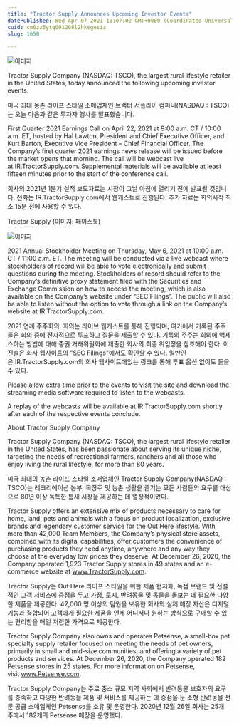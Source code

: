 ```yaml
---
title: "Tractor Supply Announces Upcoming Investor Events"
datePublished: Wed Apr 07 2021 16:07:02 GMT+0000 (Coordinated Universal Time)
cuid: cm6zz5ytq001208l2hksgesiz
slug: 1650

---
```



![이미지](https://cdn.hashnode.com/res/hashnode/image/upload/v1739247682110/a1ac5881-5158-4d8f-a7c7-922c142a12f9.jpeg)

Tractor Supply Company (NASDAQ: TSCO), the largest rural lifestyle retailer in the United States, today announced the following upcoming investor events:

미국 최대 농촌 라이프 스타일 소매업체인 트랙터 서플라이 컴퍼니(NASDAQ : TSCO)는 오늘 다음과 같은 투자자 행사를 발표했습니다.

First Quarter 2021 Earnings Call on April 22, 2021 at 9:00 a.m. CT / 10:00 a.m. ET, hosted by Hal Lawton, President and Chief Executive Officer, and Kurt Barton, Executive Vice President – Chief Financial Officer. The Company’s first quarter 2021 earnings news release will be issued before the market opens that morning. The call will be webcast live at IR.TractorSupply.com. Supplemental materials will be available at least fifteen minutes prior to the start of the conference call.

회사의 2021년 1분기 실적 보도자료는 시장이 그날 아침에 열리기 전에 발표될 것입니다. 전화는 IR.TractorSupply.com에서 웹캐스트로 진행된다. 추가 자료는 회의시작 최소 15분 전에 사용할 수 있다.

Tractor Supply (이미지: 페이스북)

![이미지](https://cdn.hashnode.com/res/hashnode/image/upload/v1739247683931/1ac0fd28-8489-438d-96db-9589cd0e8cad.jpeg)

2021 Annual Stockholder Meeting on Thursday, May 6, 2021 at 10:00 a.m. CT / 11:00 a.m. ET. The meeting will be conducted via a live webcast where stockholders of record will be able to vote electronically and submit questions during the meeting. Stockholders of record should refer to the Company’s definitive proxy statement filed with the Securities and Exchange Commission on how to access the meeting, which is also available on the Company’s website under “SEC Filings”. The public will also be able to listen without the option to vote through a link on the Company’s website at IR.TractorSupply.com.

2021 연례 주주회의. 회의는 라이브 웹캐스트를 통해 진행되며, 여기에서 기록된 주주들은 회의 중에 전자적으로 투표하고 질문을 제출할 수 있다. 기록의 주주는 회의에 액세스하는 방법에 대해 증권 거래위원회에 제출한 회사의 최종 위임장을 참조해야 한다. 이 진술은 회사 웹사이트의 "SEC Filings"에서도 확인할 수 있다. 일반인은 IR.TractorSupply.com의 회사 웹사이트에있는 링크를 통해 투표 옵션 없이도 들을 수 있다.

Please allow extra time prior to the events to visit the site and download the streaming media software required to listen to the webcasts.

A replay of the webcasts will be available at IR.TractorSupply.com shortly after each of the respective events conclude.

About Tractor Supply Company

Tractor Supply Company (NASDAQ: TSCO), the largest rural lifestyle retailer in the United States, has been passionate about serving its unique niche, targeting the needs of recreational farmers, ranchers and all those who enjoy living the rural lifestyle, for more than 80 years.

미국 최대의 농촌 라이프 스타일 소매업체인 Tractor Supply Company(NASDAQ : TSCO)는 레크리에이션 농부, 목장주 및 농촌 생활을 즐기는 모든 사람들의 요구를 대상으로 80년 이상 독특한 틈새 시장을 제공하는 데 열정적이었다.

Tractor Supply offers an extensive mix of products necessary to care for home, land, pets and animals with a focus on product localization, exclusive brands and legendary customer service for the Out Here lifestyle. With more than 42,000 Team Members, the Company’s physical store assets, combined with its digital capabilities, offer customers the convenience of purchasing products they need anytime, anywhere and any way they choose at the everyday low prices they deserve. At December 26, 2020, the Company operated 1,923 Tractor Supply stores in 49 states and an e-commerce website at www.TractorSupply.com.

Tractor Supply는 Out Here 라이프 스타일을 위한 제품 현지화, 독점 브랜드 및 전설적인 고객 서비스에 중점을 두고 가정, 토지, 반려동물 및 동물을 돌보는 데 필요한 다양한 제품을 제공한다. 42,000 명 이상의 팀원을 보유한 회사의 실제 매장 자산은 디지털 기능과 결합되어 고객에게 필요한 제품을 언제 어디서나 원하는 방식으로 구매할 수 있는 편리함을 매일 저렴한 가격으로 제공한다.

Tractor Supply Company also owns and operates Petsense, a small-box pet specialty supply retailer focused on meeting the needs of pet owners, primarily in small and mid-size communities, and offering a variety of pet products and services. At December 26, 2020, the Company operated 182 Petsense stores in 25 states. For more information on Petsense, visit www.Petsense.com.

Tractor Supply Company는 주로 중소 규모 지역 사회에서 반려동물 보호자의 요구를 충족하고 다양한 반려동물 제품 및 서비스를 제공하는 데 중점을 둔 소형 반려동물 전문 공급 소매업체인 Petsense를 소유 및 운영한다. 2020년 12월 26일 회사는 25개 주에서 182개의 Petsense 매장을 운영했다.